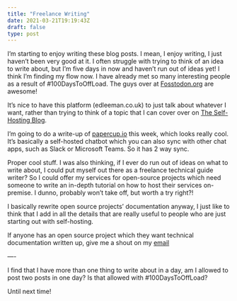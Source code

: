 ```yaml
---
title: "Freelance Writing"
date: 2021-03-21T19:19:43Z
draft: false
type: post
---
```


I’m starting to enjoy writing these blog posts. I mean, I enjoy writing, I just haven’t been very good at it. I often struggle with trying to think of an idea to write about, but I’m five days in now and haven’t run out of ideas yet! I think I’m finding my flow now. I have already met so many interesting people as a result of #100DaysToOffLoad. The guys over at [Fosstodon.org](https://fosstodon.org) are awesome! 

It’s nice to have this platform (edleeman.co.uk) to just talk about whatever I want, rather than trying to think of a topic that I can cover over on [The Self-Hosting Blog](https://theselfhostingblog.com). 

I’m going to do a write-up of [papercup.io](https://papercup.io) this week, which looks really cool. It’s basically a self-hosted chatbot which you can also sync with other chat apps, such as Slack or Microsoft Teams. So it has 2 way sync.

Proper cool stuff. I was also thinking, if I ever do run out of ideas on what to write about, I could put myself out there as a freelance technical guide writer? So I could offer my services for open-source projects which need someone to write an in-depth tutorial on how to host their services on-premise. I dunno, probably won’t take off, but worth a try right?!

I basically rewrite open source projects’ documentation anyway, I just like to think that I add in all the details that are really useful to people who are just starting out with self-hosting.

If anyone has an open source project which they want technical documentation written up, give me a shout on my [email](mailto:ed@theselfhostingblog.com) 

—-

I find that I have more than one thing to write about in a day, am I allowed to post two posts in one day? Is that allowed with #100DaysToOffLoad?

Until next time!

